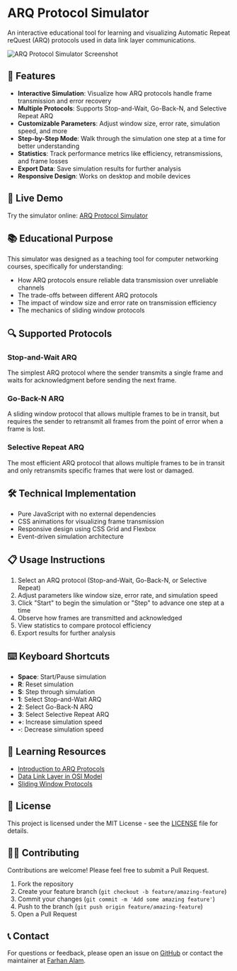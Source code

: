 # ARQ Protocol Simulator

An interactive educational tool for learning and visualizing Automatic Repeat reQuest (ARQ) protocols used in data link layer communications.

![ARQ Protocol Simulator Screenshot](screenshots/simulator-overview.png)

## 🌟 Features

- **Interactive Simulation**: Visualize how ARQ protocols handle frame transmission and error recovery
- **Multiple Protocols**: Supports Stop-and-Wait, Go-Back-N, and Selective Repeat ARQ
- **Customizable Parameters**: Adjust window size, error rate, simulation speed, and more
- **Step-by-Step Mode**: Walk through the simulation one step at a time for better understanding
- **Statistics**: Track performance metrics like efficiency, retransmissions, and frame losses
- **Export Data**: Save simulation results for further analysis
- **Responsive Design**: Works on desktop and mobile devices

## 🚀 Live Demo

Try the simulator online: [ARQ Protocol Simulator](https://farhanalaam-official.github.io/ARQ-Simulator/)

## 📚 Educational Purpose

This simulator was designed as a teaching tool for computer networking courses, specifically for understanding:

- How ARQ protocols ensure reliable data transmission over unreliable channels
- The trade-offs between different ARQ protocols
- The impact of window size and error rate on transmission efficiency
- The mechanics of sliding window protocols

## 🔍 Supported Protocols

### Stop-and-Wait ARQ

The simplest ARQ protocol where the sender transmits a single frame and waits for acknowledgment before sending the next frame.

### Go-Back-N ARQ

A sliding window protocol that allows multiple frames to be in transit, but requires the sender to retransmit all frames from the point of error when a frame is lost.

### Selective Repeat ARQ

The most efficient ARQ protocol that allows multiple frames to be in transit and only retransmits specific frames that were lost or damaged.

## 🛠️ Technical Implementation

- Pure JavaScript with no external dependencies
- CSS animations for visualizing frame transmission
- Responsive design using CSS Grid and Flexbox
- Event-driven simulation architecture

## 📋 Usage Instructions

1. Select an ARQ protocol (Stop-and-Wait, Go-Back-N, or Selective Repeat)
2. Adjust parameters like window size, error rate, and simulation speed
3. Click "Start" to begin the simulation or "Step" to advance one step at a time
4. Observe how frames are transmitted and acknowledged
5. View statistics to compare protocol efficiency
6. Export results for further analysis

## ⌨️ Keyboard Shortcuts

- **Space**: Start/Pause simulation
- **R**: Reset simulation
- **S**: Step through simulation
- **1**: Select Stop-and-Wait ARQ
- **2**: Select Go-Back-N ARQ
- **3**: Select Selective Repeat ARQ
- **+**: Increase simulation speed
- **-**: Decrease simulation speed

## 🧠 Learning Resources

- [Introduction to ARQ Protocols](https://en.wikipedia.org/wiki/Automatic_repeat_request)
- [Data Link Layer in OSI Model](https://en.wikipedia.org/wiki/Data_link_layer)
- [Sliding Window Protocols](https://en.wikipedia.org/wiki/Sliding_window_protocol)

## 📝 License

This project is licensed under the MIT License - see the [LICENSE](LICENSE) file for details.

## 👨‍💻 Contributing

Contributions are welcome! Please feel free to submit a Pull Request.

1. Fork the repository
2. Create your feature branch (`git checkout -b feature/amazing-feature`)
3. Commit your changes (`git commit -m 'Add some amazing feature'`)
4. Push to the branch (`git push origin feature/amazing-feature`)
5. Open a Pull Request

## 📞 Contact

For questions or feedback, please open an issue on [GitHub](https://github.com/FarhanAlam-Official/ARQ-Simulator) or contact the maintainer at [Farhan Alam](https://github.com/FarhanAlam-Official).
